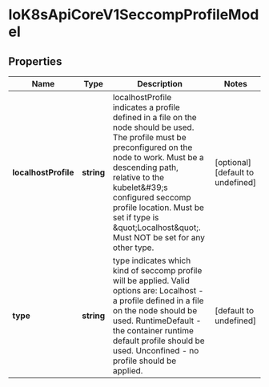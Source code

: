 # IoK8sApiCoreV1SeccompProfileModel

## Properties

Name | Type | Description | Notes
------------ | ------------- | ------------- | -------------
**localhostProfile** | **string** | localhostProfile indicates a profile defined in a file on the node should be used. The profile must be preconfigured on the node to work. Must be a descending path, relative to the kubelet\&#39;s configured seccomp profile location. Must be set if type is \&quot;Localhost\&quot;. Must NOT be set for any other type. | [optional] [default to undefined]
**type** | **string** | type indicates which kind of seccomp profile will be applied. Valid options are:  Localhost - a profile defined in a file on the node should be used. RuntimeDefault - the container runtime default profile should be used. Unconfined - no profile should be applied. | [default to undefined]


